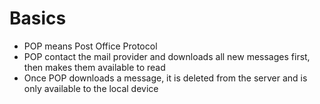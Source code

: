# Basics
- POP means Post Office Protocol
- POP contact the mail provider and downloads all new messages first, then makes them available to read
- Once POP downloads a message, it is deleted from the server and is only available to the local device 
